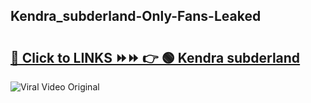 
 ## Kendra_subderland-Only-Fans-Leaked

# <h2><a href="https://clipsfans.com/Kendra_subderland&ref=git">🔗 Click to LINKS ⏩⏩ 👉 🟢 Kendra subderland </a></h2>

<a href="https://clipsfans.com/Kendra_subderland&ref=git" rel="nofollow" data-target="animated-image.originalLink"><img src="https://i.ibb.co.com/xMMVF88/686577567.gif" alt="Viral Video Original" style="max-width: 100%; display: inline-block;" data-target="animated-image.originalImage"></a>
